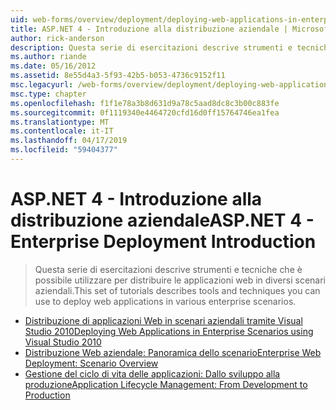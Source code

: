 ```yaml
---
uid: web-forms/overview/deployment/deploying-web-applications-in-enterprise-scenarios/index
title: ASP.NET 4 - Introduzione alla distribuzione aziendale | Microsoft Docs
author: rick-anderson
description: Questa serie di esercitazioni descrive strumenti e tecniche che è possibile utilizzare per distribuire le applicazioni web in diversi scenari aziendali.
ms.author: riande
ms.date: 05/16/2012
ms.assetid: 8e55d4a3-5f93-42b5-b053-4736c9152f11
msc.legacyurl: /web-forms/overview/deployment/deploying-web-applications-in-enterprise-scenarios
msc.type: chapter
ms.openlocfilehash: f1f1e78a3b8d631d9a78c5aad8dc8c3b00c883fe
ms.sourcegitcommit: 0f1119340e4464720cfd16d0ff15764746ea1fea
ms.translationtype: MT
ms.contentlocale: it-IT
ms.lasthandoff: 04/17/2019
ms.locfileid: "59404377"
---
```

# <a name="aspnet-4---enterprise-deployment-introduction"></a><span data-ttu-id="90ff6-103">ASP.NET 4 - Introduzione alla distribuzione aziendale</span><span class="sxs-lookup"><span data-stu-id="90ff6-103">ASP.NET 4 - Enterprise Deployment Introduction</span></span>

> <span data-ttu-id="90ff6-104">Questa serie di esercitazioni descrive strumenti e tecniche che è possibile utilizzare per distribuire le applicazioni web in diversi scenari aziendali.</span><span class="sxs-lookup"><span data-stu-id="90ff6-104">This set of tutorials describes tools and techniques you can use to deploy web applications in various enterprise scenarios.</span></span>


- [<span data-ttu-id="90ff6-105">Distribuzione di applicazioni Web in scenari aziendali tramite Visual Studio 2010</span><span class="sxs-lookup"><span data-stu-id="90ff6-105">Deploying Web Applications in Enterprise Scenarios using Visual Studio 2010</span></span>](deploying-web-applications-in-enterprise-scenarios.md)
- [<span data-ttu-id="90ff6-106">Distribuzione Web aziendale: Panoramica dello scenario</span><span class="sxs-lookup"><span data-stu-id="90ff6-106">Enterprise Web Deployment: Scenario Overview</span></span>](enterprise-web-deployment-scenario-overview.md)
- [<span data-ttu-id="90ff6-107">Gestione del ciclo di vita delle applicazioni: Dallo sviluppo alla produzione</span><span class="sxs-lookup"><span data-stu-id="90ff6-107">Application Lifecycle Management: From Development to Production</span></span>](application-lifecycle-management-from-development-to-production.md)
